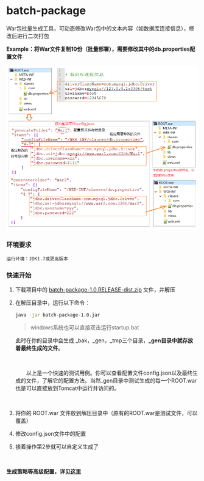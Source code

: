 # batch-package
War包批量生成工具，可动态修改War包中的文本内容（如数据库连接信息），修改后进行二次打包

**Example：将War文件复制10份（批量部署），需要修改其中的db.properties配置文件**

![简单的说明图](./batch-package.png)

### 环境要求

```
运行环境：JDK1.7或更高版本
```

### 快速开始

1. 下载项目中的 [batch-package-1.0.RELEASE-dist.zip](https://raw.githubusercontent.com/hxulin/batch-package/master/batch-package-1.0.RELEASE-dist.zip) 文件，并解压

2. 在解压目录中，运行以下命令：

   ```bash
   java -jar batch-package-1.0.jar
   ```

   > windows系统也可以直接双击运行startup.bat

   此时在你的目录中会生成 \_bak，\_gen，\_tmp三个目录，**\_gen目录中就存放着最终生成的文件**。

   <br>

   &emsp;&emsp;以上是一个快速的测试用例。你可以查看配置文件config.json以及最终生成的文件，了解它的配置方法。当然\_gen目录中测试生成的每一个ROOT.war也是可以直接放到Tomcat中运行并访问的。

   <br>

3. 将你的 ROOT.war 文件放到解压目录中（原有的ROOT.war是测试文件，可以覆盖）

4. 修改config.json文件中的配置

5. 接着操作第2步就可以自定义生成了

<br>

**生成策略等高级配置，详见[这里](https://ldxy.tech/2018/11/25/batch-package/)**

